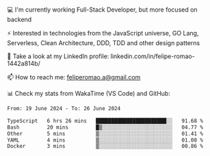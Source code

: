 💻 I'm currently working Full-Stack Developer, but more focused on backend

⚡ Interested in technologies from the JavaScript universe, GO Lang, Serverless, Clean Architecture, DDD, TDD and other design patterns

👥 Take a look at my LinkedIn profile: linkedin.com/in/felipe-romao-1442a814b/

📫 How to reach me: feliperomao.a@gmail.com

📊 Check my stats from WakaTime (VS Code) and GitHub:

<!--START_SECTION:waka-->

```txt
From: 19 June 2024 - To: 26 June 2024

TypeScript   6 hrs 26 mins   ███████████████████████░░   91.68 %
Bash         20 mins         █▒░░░░░░░░░░░░░░░░░░░░░░░   04.77 %
Other        5 mins          ▒░░░░░░░░░░░░░░░░░░░░░░░░   01.41 %
YAML         4 mins          ▒░░░░░░░░░░░░░░░░░░░░░░░░   01.08 %
Docker       3 mins          ▒░░░░░░░░░░░░░░░░░░░░░░░░   00.86 %
```

<!--END_SECTION:waka-->
